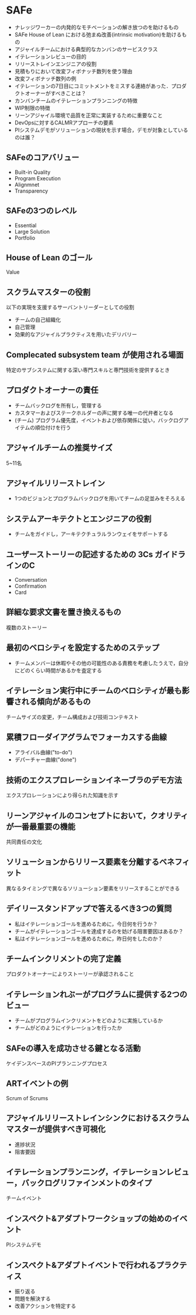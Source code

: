 # SAFe

- ナレッジワーカーの内発的なモチベーションの解き放つのを助けるもの
- SAFe House of Lean における弛まぬ改善(intrinsic motivation)を助けるもの
- アジャイルチームにおける典型的なカンバンのサービスクラス
- イテレーションレビューの目的
- リリーストレインエンジニアの役割
- 見積もりにおいて改変フィボナッチ数列を使う理由
- 改変フィボナッチ数列の例
- イテレーションの7日目にコミットメントをミスする連絡があった．プロダクトオーナーがすべきことは？
- カンバンチームのイテレーションプランニングの特徴
- WIP制限の特徴
- リーンアジャイル環境で品質を正常に実装するために重要なこと
- DevOpsに対するCALMRアプローチの要素
- PIシステムデモがソリューションの現状を示す場合，デモが対象としているのは誰？

## SAFeのコアバリュー

- Built-in Quality
- Program Execution
- Alignmnet
- Transparency

## SAFeの3つのレベル

- Essential
- Large Solution
- Portfolio

## House of Lean のゴール

Value

## スクラムマスターの役割

以下の実現を支援するサーバントリーダーとしての役割

- チームの自己組織化
- 自己管理
- 効果的なアジャイルプラクティスを用いたデリバリー

## Complecated subsystem team が使用される場面

特定のサブシステムに関する深い専門スキルと専門技術を提供するとき

## プロダクトオーナーの責任

- チームバックログを所有し，管理する
- カスタマーおよびステークホルダーの声に関する唯一の代弁者となる
- (チーム) プログラム優先度，イベントおよび依存関係に従い，バックログアイテムの順位付けを行う

## アジャイルチームの推奨サイズ

5~11名

## アジャイルリリーストレイン

- 1つのビジョンとプログラムバックログを用いてチームの足並みをそろえる

## システムアーキテクトとエンジニアの役割

- チームをガイドし，アーキテクチュラルランウェイをサポートする

## ユーザーストーリーの記述するための 3Cs ガイドラインのC

- Conversation
- Confirmation
- Card

## 詳細な要求文書を置き換えるもの

複数のストーリー

## 最初のベロシティを設定するためのステップ

- チームメンバーは休暇やその他の可能性のある責務を考慮したうえで，自分にどのくらい時間があるかを査定する

## イテレーション実行中にチームのベロシティが最も影響される傾向があるもの

チームサイズの変更，チーム構成および技術コンテキスト

## 累積フローダイアグラムでフォーカスする曲線

- アライバル曲線("to-do")
- デパーチャー曲線("done")

## 技術のエクスプロレーションイネーブラのデモ方法

エクスプロレーションにより得られた知識を示す

## リーンアジャイルのコンセプトにおいて，クオリティが一番最重要の機能

共同責任の文化

## ソリューションからリリース要素を分離するベネフィット

異なるタイミングで異なるソリューション要素をリリースすることができる

## デイリースタンドアップで答えるべき3つの質問

- 私はイテレーションゴールを進めるために，今日何を行うか？
- チームがイテレーションゴールを達成するのを妨げる阻害要因はあるか？
- 私はイテレーションゴールを進めるために，昨日何をしたのか？

## チームインクリメントの完了定義

プロダクトオーナーによりストーリーが承認されること

## イテレーションれぶーがプログラムに提供する2つのビュー

- チームがプログラムインクリメントをどのように実施しているか
- チームがどのようにイテレーションを行ったか

## SAFeの導入を成功させる鍵となる活動

ケイデンスベースのPIプランニングプロセス

## ARTイベントの例

Scrum of Scrums

## アジャイルリリーストレインシンクにおけるスクラムマスターが提供すべき可視化

- 進捗状況
- 阻害要因

## イテレーションプランニング，イテレーションレビュー，バックログリファインメントのタイプ

チームイベント

## インスペクト&アダプトワークショップの始めのイベント

PIシステムデモ

## インスペクト&アダプトイベントで行われるプラクティス

- 振り返る
- 問題を解決する
- 改善アクションを特定する
